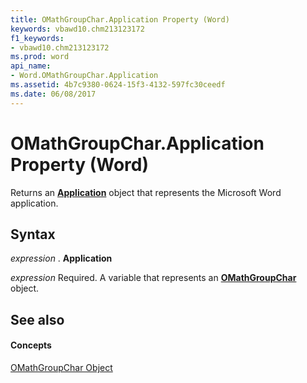 ```yaml
---
title: OMathGroupChar.Application Property (Word)
keywords: vbawd10.chm213123172
f1_keywords:
- vbawd10.chm213123172
ms.prod: word
api_name:
- Word.OMathGroupChar.Application
ms.assetid: 4b7c9380-0624-15f3-4132-597fc30ceedf
ms.date: 06/08/2017
---
```



# OMathGroupChar.Application Property (Word)

Returns an  **[Application](application-object-word.md)** object that represents the Microsoft Word application.


## Syntax

 _expression_ . **Application**

 _expression_ Required. A variable that represents an **[OMathGroupChar](omathgroupchar-object-word.md)** object.


## See also


#### Concepts


[OMathGroupChar Object](omathgroupchar-object-word.md)

